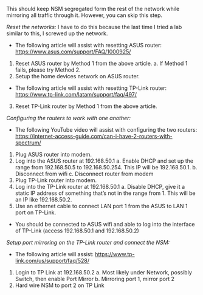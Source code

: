 This should keep NSM segregated form the rest of the network while mirroring all traffic through it. However, you can skip this step.

*Reset the networks:* I have to do this because the last time I tried a lab similar to this, I screwed up the network. 
-	The following article will assist with resetting ASUS router: https://www.asus.com/support/FAQ/1000925/ 
1.	Reset ASUS router by Method 1 from the above article.
    a.	If Method 1 fails, please try Method 2.
2.	Setup the home devices network on ASUS router.
-	The following article will assist with resetting TP-Link router: https://www.tp-link.com/latam/support/faq/497/ 
3.	Reset TP-Link router by Method 1 from the above article.

*Configuring the routers to work with one another:*
-	The following YouTube video will assist with configuring the two routers: https://internet-access-guide.com/can-i-have-2-routers-with-spectrum/
1.	Plug ASUS router into modem. 
2.	Log into the ASUS router at 192.168.50.1
    a.	Enable DHCP and set up the range from 192.168.50.5 to 192.168.50.254. This IP will be 192.168.50.1. 
    b.	Disconnect from wifi
    c.	Disconnect router from modem
3.	Plug TP-Link router into modem.
4.	Log into the TP-Link router at 192.168.50.1
    a.	Disable DHCP, give it a static IP address of something that’s not in the range from 1. This will be an IP like 192.168.50.2.
5.	Use an ethernet cable to connect LAN port 1 from the ASUS to LAN 1 port on TP-Link.
-	You should be connected to ASUS wifi and able to log into the interface of TP-Link (access 192.168.50.1 and 192.168.50.2)

*Setup port mirroring on the TP-Link router and connect the NSM:*
-	The following article will assist: https://www.tp-link.com/us/support/faq/528/
1.	Login to TP Link at 192.168.50.2
    a.	Most likely under Network, possibly Switch, then enable Port Mirror
    b.	Mirroring port 1, mirror port 2
2.	Hard wire NSM to port 2 on TP Link 

